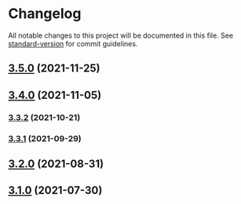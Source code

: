 # Changelog

All notable changes to this project will be documented in this file. See [standard-version](https://github.com/conventional-changelog/standard-version) for commit guidelines.

## [3.5.0](https://github.com/iusmob/AdKleinSDK/compare/v3.4.0...v3.5.0) (2021-11-25)

## [3.4.0](https://github.com/iusmob/AdKleinSDK/compare/v3.3.2...v3.4.0) (2021-11-05)

### [3.3.2](https://github.com/iusmob/AdKleinSDK/compare/v3.3.1...v3.3.2) (2021-10-21)

### [3.3.1](https://github.com/iusmob/AdKleinSDK/compare/v3.2.0...v3.3.1) (2021-09-29)

## [3.2.0](https://github.com/iusmob/AdKleinSDK/compare/v3.1.0...v3.2.0) (2021-08-31)

## [3.1.0](https://github.com/iusmob/AdKleinSDK/compare/v3.0.1...v3.1.0) (2021-07-30)
